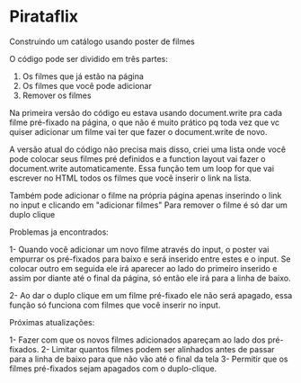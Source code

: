 # Pirataflix
Construindo um catálogo usando poster de filmes

O código pode ser dividido em três partes:
  1. Os filmes que já estão na página
  2. Os filmes que você pode adicionar
  3. Remover os filmes
  
Na primeira versão do código eu estava usando document.write pra cada filme pré-fixado na página, o que não é muito prático
pq toda vez que vc quiser adicionar um filme vai ter que fazer o document.write de novo.

A versão atual do código não precisa mais disso, criei uma lista onde você pode colocar seus filmes pré definidos e a function layout
vai fazer o document.write automaticamente. Essa função tem um loop for que vai escrever no HTML todos os filmes que você inserir o link
na lista.

Também pode adicionar o filme na própria página apenas inserindo o link no input e clicando em "adicionar filmes"
Para remover o filme é só dar um duplo clique

Problemas ja encontrados:

1- Quando você adicionar um novo filme através do input, o poster vai empurrar os pré-fixados para baixo e será inserido entre estes e o input.
   Se colocar outro em seguida ele irá aparecer ao lado do primeiro inserido e assim por diante até o final da página, só então ele irá para a linha de baixo.

2- Ao dar o duplo clique em um filme pré-fixado ele não será apagado, essa função só funciona com filmes que você inserir no input.

Próximas atualizações:

1- Fazer com que os novos filmes adicionados apareçam ao lado dos pré-fixados.
2- Limitar quantos filmes podem ser alinhados antes de passar para a linha de baixo para que não vão até o final da tela
3- Permitir que os filmes pré-fixados sejam apagados com o duplo-clique.
